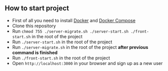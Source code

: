 ## How to start project

- First of all you need to install [Docker](https://docs.docker.com/install/) and [Docker Compose](https://docs.docker.com/compose/install/)
- Clone this repository
- Run `chmod 755 ./server-migrate.sh ./server-start.sh ./front-start.sh` in the root of the project
- Run `./server-start.sh` in the root of the project
- Run `./server-migrate.sh` in the root of the project **after previous command is finished**
- Run `./front-start.sh` in the root of the project
- Open `http://localhost:3000` in your browser and sign up as a new user
